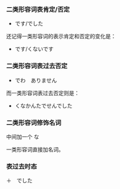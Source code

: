 ### 二类形容词表肯定/否定

+ です/でした

还记得一类形容词的表示肯定和否定的变化是：
+ です/くないです


### 二类形容词表过去否定

+ でわ　ありません

而一类形容词表过去否定则是：
+ くなかんたでせんでした


### 二类形容词修饰名词

中间加一个 な

一类形容词直接加名词。

### 表过去时态

＋　でした


